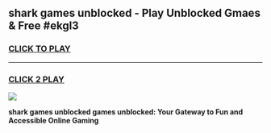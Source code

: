 
## shark games unblocked - Play Unblocked Gmaes & Free #ekgl3
<h3>
<a href="https://news.freeplayer.one?title=shark_games_unblocked&ref=24F">CLICK TO PLAY</a></h3>
<hr>

<h3>
<a href="https://news.freeplayer.one?title=shark_games_unblocked&ref=24F">CLICK 2 PLAY</a>
  
</h3>

<a href="https://news.freeplayer.one?title=shark_games_unblocked&ref=24F/"><img src="https://clearcache.store/games.png"></a>


**shark games unblocked games unblocked: Your Gateway to Fun and Accessible Online Gaming**
